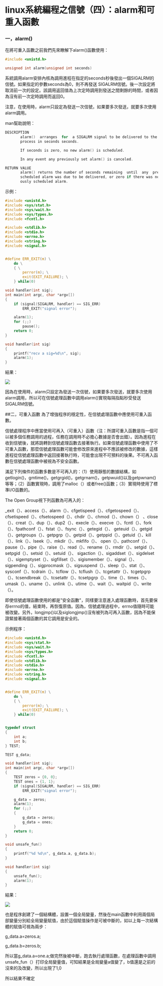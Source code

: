 # linux系統編程之信號（四）：alarm和可重入函數


### 一，alarm()
在將可重入函數之前我們先來瞭解下alarm()函數使用：

```c
#include <unistd.h>

unsigned int alarm(unsigned int seconds)
```

系統調用alarm安排內核為調用進程在指定的seconds秒後發出一個SIGALRM的信號。如果指定的參數seconds為0，則不再發送 SIGALRM信號。後一次設定將取消前一次的設定。該調用返回值為上次定時調用到發送之間剩餘的時間，或者因為沒有前一次定時調用而返回0。

注意，在使用時，alarm只設定為發送一次信號，如果要多次發送，就要多次使用alarm調用。

man幫助說明：

```c
DESCRIPTION 
       alarm()  arranges  for  a SIGALRM signal to be delivered to the calling 
       process in seconds seconds.

       If seconds is zero, no new alarm() is scheduled.

       In any event any previously set alarm() is canceled.

RETURN VALUE 
       alarm() returns the number of seconds remaining  until  any  previously 
       scheduled alarm was due to be delivered, or zero if there was no previ- 
       ously scheduled alarm. 
```

示例：

```c
#include <unistd.h>
#include <sys/stat.h>
#include <sys/wait.h>
#include <sys/types.h>
#include <fcntl.h>

#include <stdlib.h>
#include <stdio.h>
#include <errno.h>
#include <string.h>
#include <signal.h>


#define ERR_EXIT(m) \
    do \
    { \
        perror(m); \
        exit(EXIT_FAILURE); \
    } while(0)

void handler(int sig);
int main(int argc, char *argv[])
{
    if (signal(SIGALRM, handler) == SIG_ERR)
        ERR_EXIT("signal error");

    alarm(1);
    for (;;)
        pause();
    return 0;
}

void handler(int sig)
{
    printf("recv a sig=%d\n", sig);
    alarm(1);
}
```
結果：

![](./images/mickole/15112934-3e7acb07b78d4706a0c7894c0ed19eb9.png)

因為在使用時，alarm只設定為發送一次信號，如果要多次發送，就要多次使用alarm調用，所以可在信號處理函數中調用alarm()實現每隔指點秒受發送SIGALRM信號。


##二，可重入函數
為了增強程序的穩定性，在信號處理函數中應使用可重入函數。

信號處理程序中應當使用可再入（可重入）函數（注：所謂可重入函數是指一個可以被多個任務調用的過程，任務在調用時不必擔心數據是否會出錯）。因為進程在收到信號後，就將跳轉到信號處理函數去接著執行。如果信號處理函數中使用了不可重入函數，那麼信號處理函數可能會修改原來進程中不應該被修改的數據，這樣進程從信號處理函數中返回接著執行時，可能會出現不可預料的後果。不可再入函數在信號處理函數中被視為不安全函數。

滿足下列條件的函數多數是不可再入的：（1）使用靜態的數據結構，如getlogin()，gmtime()，getgrgid()，getgrnam()，getpwuid()以及getpwnam()等等；（2）函數實現時，調用了malloc（）或者free()函數；（3）實現時使用了標準I/O函數的。

The Open Group視下列函數為可再入的：

_exit（）、access（）、alarm（）、cfgetispeed（）、cfgetospeed（）、cfsetispeed（）、cfsetospeed（）、chdir（）、chmod（）、chown（） 、close（）、creat（）、dup（）、dup2（）、execle（）、execve（）、fcntl（）、fork（）、fpathconf（）、fstat（）、fsync（）、getegid（）、 geteuid（）、getgid（）、getgroups（）、getpgrp（）、getpid（）、getppid（）、getuid（）、kill（）、link（）、lseek（）、mkdir（）、mkfifo（）、 open（）、pathconf（）、pause（）、pipe（）、raise（）、read（）、rename（）、rmdir（）、setgid（）、setpgid（）、setsid（）、setuid（）、 sigaction（）、sigaddset（）、sigdelset（）、sigemptyset（）、sigfillset（）、sigismember（）、signal（）、sigpending（）、sigprocmask（）、sigsuspend（）、sleep（）、stat（）、sysconf（）、tcdrain（）、tcflow（）、tcflush（）、tcgetattr（）、tcgetpgrp（）、tcsendbreak（）、tcsetattr（）、tcsetpgrp（）、time（）、times（）、 umask（）、uname（）、unlink（）、utime（）、wait（）、waitpid（）、write（）。

即使信號處理函數使用的都是"安全函數"，同樣要注意進入處理函數時，首先要保存errno的值，結束時，再恢復原值。因為，信號處理過程中，errno值隨時可能被改變。另外，longjmp()以及siglongjmp()沒有被列為可再入函數，因為不能保證緊接著兩個函數的其它調用是安全的。

示例程序：

```c
#include <unistd.h>
#include <sys/stat.h>
#include <sys/wait.h>
#include <sys/types.h>
#include <fcntl.h>
#include <stdlib.h>
#include <stdio.h>
#include <errno.h>
#include <string.h>
#include <signal.h>


#define ERR_EXIT(m) \
    do \
    { \
        perror(m); \
        exit(EXIT_FAILURE); \
    } while(0)


typedef struct
{
    int a;
    int b;
} TEST;

TEST g_data;

void handler(int sig);
int main(int argc, char *argv[])
{
    TEST zeros = {0, 0};
    TEST ones = {1, 1};
    if (signal(SIGALRM, handler) == SIG_ERR)
        ERR_EXIT("signal error");

    g_data = zeros;
    alarm(1);
    for (;;)
    {
        g_data = zeros;
        g_data = ones;
    }
    return 0;
}

void unsafe_fun()
{
    printf("%d %d\n", g_data.a, g_data.b);
}

void handler(int sig)
{
    unsafe_fun();
    alarm(1);
}
```

結果：


![](./images/mickole/15112935-82df6bdec112471a821026c43eb1319d.png)


也是程序創建了一個結構體，設置一個全局變量，然後在main函數中利用兩個局部變量分別給全局變量賦值，由於這個賦值操作是可被中斷的，如以上每一次結構體的賦值可視為兩步：

g_data.a=zeros.a;

g_data.b=zeros.b;

所以當g_data.a=one.a;做完然後被中斷，跑去執行處理函數，在處理函數中調用unsafe_fun（）打印全局變量值，可知結果是全局變量a值變了，b值還是之前的沒來的及改變，所以出現了1,0

所以結果不確定
